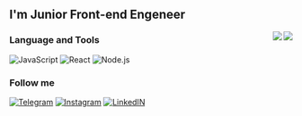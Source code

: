 

## I'm Junior Front-end Engeneer



<a src="https://github.com/Mrdotov">
<img align="right" src="https://github-readme-stats.vercel.app/api?username=Mrdotov&show_icons=true&theme=tokyonight">

</a>
<a src="https://github.com/Mrdotov">
<img align="right" src="https://github-readme-stats.vercel.app/api/top-langs/?username=Mrdotov&layout=compact&theme=tokyonight"></a>

### Language and Tools 

![JavaScript](https://img.shields.io/badge/JavaScript-031D33?style=for-the-badge&logo=JavaScript) ![React](https://img.shields.io/badge/React-031D33?style=for-the-badge&logo=React) ![Node.js](https://img.shields.io/badge/Node.js-031D33?style=for-the-badge&logo=Node.js)

### Follow me 


[![Telegram](https://img.shields.io/badge/Telegram-031D33?style=for-the-badge&logo=Telegram)](https://t.me/valera_pg	) [![Instagram](https://img.shields.io/badge/instagram-031D33?style=for-the-badge&logo=instagram)](https://www.instagram.com/valera.osz/) [![LinkedIN](https://img.shields.io/badge/Linkedin-031D33?style=for-the-badge&logo=Linkedin)](https://www.linkedin.com/in/valera-shevuk-86261b206/) 
